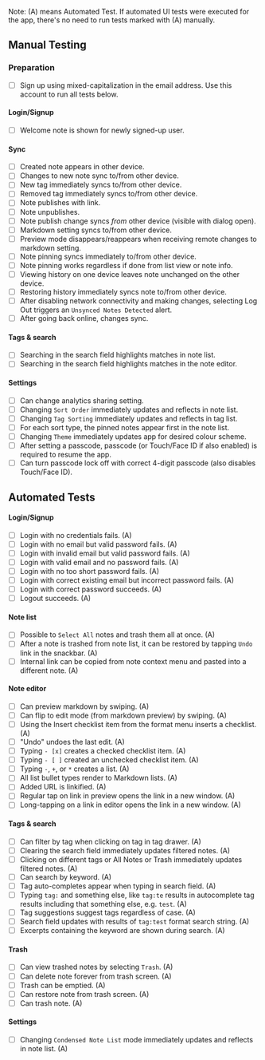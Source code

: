 Note: (A) means Automated Test. If automated UI tests were executed for the app, there's no need to run tests marked with (A) manually.

## Manual Testing

### Preparation 

- [ ] Sign up using mixed-capitalization in the email address. Use this account to run all tests below.

#### Login/Signup

- [ ] Welcome note is shown for newly signed-up user.

#### Sync

- [ ] Created note appears in other device.
- [ ] Changes to new note sync to/from other device.
- [ ] New tag immediately syncs to/from other device.
- [ ] Removed tag immediately syncs to/from other device.
- [ ] Note publishes with link.
- [ ] Note unpublishes.
- [ ] Note publish change syncs _from_ other device (visible with dialog open).
- [ ] Markdown setting syncs to/from other device.
- [ ] Preview mode disappears/reappears when receiving remote changes to markdown setting.
- [ ] Note pinning syncs immediately to/from other device.
- [ ] Note pinning works regardless if done from list view or note info.
- [ ] Viewing history on one device leaves note unchanged on the other device.
- [ ] Restoring history immediately syncs note to/from other device.
- [ ] After disabling network connectivity and making changes, selecting Log Out triggers an `Unsynced Notes Detected` alert.
- [ ] After going back online, changes sync.

#### Tags & search

- [ ] Searching in the search field highlights matches in note list.
- [ ] Searching in the search field highlights matches in the note editor.

#### Settings

- [ ] Can change analytics sharing setting.
- [ ] Changing `Sort Order` immediately updates and reflects in note list.
- [ ] Changing `Tag Sorting` immediately updates and reflects in tag list.
- [ ] For each sort type, the pinned notes appear first in the note list.
- [ ] Changing `Theme` immediately updates app for desired colour scheme.
- [ ] After setting a passcode, passcode (or Touch/Face ID if also enabled) is required to resume the app.
- [ ] Can turn passcode lock off with correct 4-digit passcode (also disables Touch/Face ID).

## Automated Tests

#### Login/Signup
- [ ] Login with no credentials fails. (A)
- [ ] Login with no email but valid password fails. (A)
- [ ] Login with invalid email but valid password fails. (A)
- [ ] Login with valid email and no password fails. (A)
- [ ] Login with no too short password fails. (A)
- [ ] Login with correct existing email but incorrect password fails. (A)
- [ ] Login with correct password succeeds. (A)
- [ ] Logout succeeds. (A)

#### Note list

- [ ] Possible to `Select All` notes and trash them all at once. (A)
- [ ] After a note is trashed from note list, it can be restored by tapping `Undo` link in the snackbar. (A)
- [ ] Internal link can be copied from note context menu and pasted into a different note. (A)
 
#### Note editor

- [ ] Can preview markdown by swiping. (A)
- [ ] Can flip to edit mode (from markdown preview) by swiping. (A)
- [ ] Using the Insert checklist item from the format menu inserts a checklist. (A)
- [ ] "Undo" undoes the last edit. (A)
- [ ] Typing `- [x]` creates a checked checklist item. (A)
- [ ] Typing `- [ ]` created an unchecked checklist item. (A)
- [ ] Typing `-`, `+`, or `*` creates a list. (A)
- [ ] All list bullet types render to Markdown lists. (A)
- [ ] Added URL is linkified. (A)
- [ ] Regular tap on link in preview opens the link in a new window. (A)
- [ ] Long-tapping on a link in editor opens the link in a new window. (A)

#### Tags & search

- [ ] Can filter by tag when clicking on tag in tag drawer. (A)
- [ ] Clearing the search field immediately updates filtered notes. (A)
- [ ] Clicking on different tags or All Notes or Trash immediately updates filtered notes. (A)
- [ ] Can search by keyword. (A)
- [ ] Tag auto-completes appear when typing in search field. (A)
- [ ] Typing `tag:` and something else, like `tag:te` results in autocomplete tag results including that something else, e.g. `test`. (A)
- [ ] Tag suggestions suggest tags regardless of case. (A)
- [ ] Search field updates with results of `tag:test` format search string. (A)
- [ ] Excerpts containing the keyword are shown during search. (A)

#### Trash

- [ ] Can view trashed notes by selecting `Trash`. (A)
- [ ] Can delete note forever from trash screen. (A)
- [ ] Trash can be emptied. (A)
- [ ] Can restore note from trash screen. (A)
- [ ] Can trash note. (A)

#### Settings

- [ ] Changing `Condensed Note List` mode immediately updates and reflects in note list. (A)